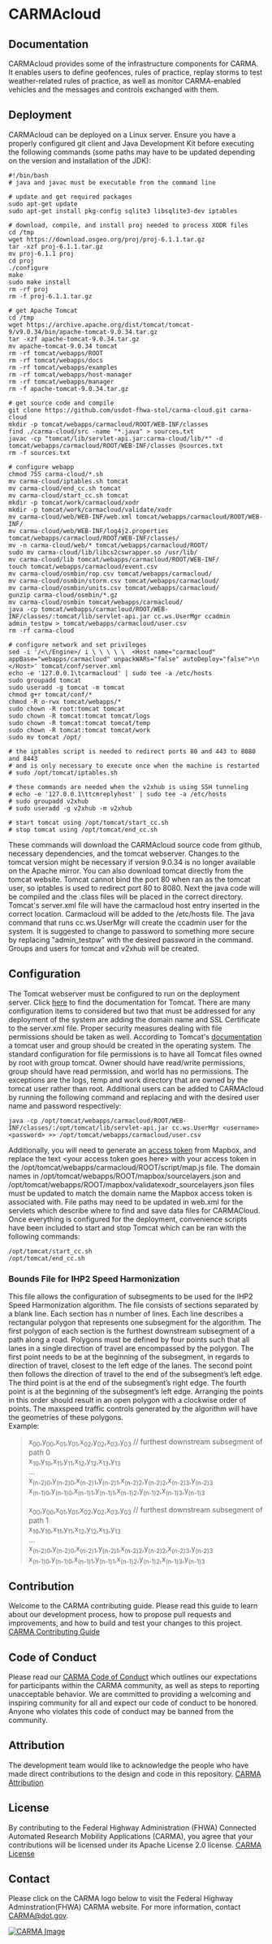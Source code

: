 # CARMAcloud

## Documentation
CARMAcloud provides some of the infrastructure components for CARMA. It enables users to define geofences, rules of practice, replay storms to test weather-related rules of practice, as well as monitor CARMA-enabled vehicles and the messages and controls exchanged with them.

## Deployment
CARMAcloud can be deployed on a Linux server. Ensure you have a properly configured git client and Java Development Kit before executing the following commands (some paths may have to be updated depending on the version and installation of the JDK):
```
#!/bin/bash
# java and javac must be executable from the command line

# update and get required packages
sudo apt-get update
sudo apt-get install pkg-config sqlite3 libsqlite3-dev iptables

# download, compile, and install proj needed to process XODR files
cd /tmp
wget https://download.osgeo.org/proj/proj-6.1.1.tar.gz
tar -xzf proj-6.1.1.tar.gz
mv proj-6.1.1 proj
cd proj
./configure
make
sudo make install
rm -rf proj
rm -f proj-6.1.1.tar.gz

# get Apache Tomcat
cd /tmp
wget https://archive.apache.org/dist/tomcat/tomcat-9/v9.0.34/bin/apache-tomcat-9.0.34.tar.gz
tar -xzf apache-tomcat-9.0.34.tar.gz
mv apache-tomcat-9.0.34 tomcat
rm -rf tomcat/webapps/ROOT
rm -rf tomcat/webapps/docs
rm -rf tomcat/webapps/examples
rm -rf tomcat/webapps/host-manager
rm -rf tomcat/webapps/manager
rm -f apache-tomcat-9.0.34.tar.gz

# get source code and compile
git clone https://github.com/usdot-fhwa-stol/carma-cloud.git carma-cloud
mkdir -p tomcat/webapps/carmacloud/ROOT/WEB-INF/classes
find ./carma-cloud/src -name "*.java" > sources.txt
javac -cp "tomcat/lib/servlet-api.jar:carma-cloud/lib/*" -d tomcat/webapps/carmacloud/ROOT/WEB-INF/classes @sources.txt
rm -f sources.txt

# configure webapp
chmod 755 carma-cloud/*.sh
mv carma-cloud/iptables.sh tomcat
mv carma-cloud/end_cc.sh tomcat
mv carma-cloud/start_cc.sh tomcat
mkdir -p tomcat/work/carmacloud/xodr
mkdir -p tomcat/work/carmacloud/validate/xodr
mv carma-cloud/web/WEB-INF/web.xml tomcat/webapps/carmacloud/ROOT/WEB-INF/
mv carma-cloud/web/WEB-INF/log4j2.properties tomcat/webapps/carmacloud/ROOT/WEB-INF/classes/
mv -n carma-cloud/web/* tomcat/webapps/carmacloud/ROOT/
sudo mv carma-cloud/lib/libcs2cswrapper.so /usr/lib/
mv carma-cloud/lib tomcat/webapps/carmacloud/ROOT/WEB-INF/
touch tomcat/webapps/carmacloud/event.csv
mv carma-cloud/osmbin/rop.csv tomcat/webapps/carmacloud/
mv carma-cloud/osmbin/storm.csv tomcat/webapps/carmacloud/
mv carma-cloud/osmbin/units.csv tomcat/webapps/carmacloud/
gunzip carma-cloud/osmbin/*.gz
mv carma-cloud/osmbin tomcat/webapps/carmacloud/
java -cp tomcat/webapps/carmacloud/ROOT/WEB-INF/classes/:tomcat/lib/servlet-api.jar cc.ws.UserMgr ccadmin admin_testpw > tomcat/webapps/carmacloud/user.csv
rm -rf carma-cloud

# configure network and set privileges
sed -i '/<\/Engine>/ i \ \ \ \ \  <Host name="carmacloud" appBase="webapps/carmacloud" unpackWARs="false" autoDeploy="false">\n      </Host>' tomcat/conf/server.xml 
echo -e '127.0.0.1\tcarmacloud' | sudo tee -a /etc/hosts
sudo groupadd tomcat
sudo useradd -g tomcat -m tomcat
chmod g+r tomcat/conf/*
chmod -R o-rwx tomcat/webapps/*
sudo chown -R root:tomcat tomcat
sudo chown -R tomcat:tomcat tomcat/logs
sudo chown -R tomcat:tomcat tomcat/temp
sudo chown -R tomcat:tomcat tomcat/work
sudo mv tomcat /opt/

# the iptables script is needed to redirect ports 80 and 443 to 8080 and 8443
# and is only necessary to execute once when the machine is restarted
# sudo /opt/tomcat/iptables.sh

# these commands are needed when the v2xhub is using SSH tunneling
# echo -e '127.0.0.1\ttcmreplyhost' | sudo tee -a /etc/hosts
# sudo groupadd v2xhub
# sudo useradd -g v2xhub -m v2xhub

# start tomcat using /opt/tomcat/start_cc.sh
# stop tomcat using /opt/tomcat/end_cc.sh
```
These commands will download the CARMAcloud source code from github, necessary dependencies, and the tomcat webserver. Changes to the tomcat version might be necessary if version 9.0.34 is no longer available on the Apache mirror. You can also download tomcat directly from the tomcat website. Tomcat cannot bind the port 80 when ran as the tomcat user, so iptables is used to redirect port 80 to 8080. Next the java code will be compiled and the .class files will be placed in the correct directory. Tomcat's server.xml file will have the carmacloud host entry inserted in the correct location. Carmacloud will be added to the /etc/hosts file. The java command that runs cc.ws.UserMgr will create the ccadmin user for the system. It is suggested to change to password to something more secure by replacing "admin_testpw" with the desired password in the command. Groups and users for tomcat and v2xhub will be created.
## Configuration
The Tomcat webserver must be configured to run on the deployment server. Click [here](https://tomcat.apache.org/tomcat-9.0-doc/index.html) to find the documentation for Tomcat. There are many configuration items to considered but two that must be addressed for any deployment of the system are adding the domain name and SSL Certificate to the server.xml file. Proper security measures dealing with file permissions should be taken as well. According to Tomcat's [documentation](https://tomcat.apache.org/tomcat-9.0-doc/security-howto.html#System_Properties) a tomcat user and group should be created in the operating system. The standard configuration for file permissions is to have all Tomcat files owned by root with group tomcat. Owner should have read/write permissions, group should have read permission, and world has no permissions. The exceptions are the logs, temp and work directory that are owned by the tomcat user rather than root. Additional users can be added to CARMAcloud by running the following command and replacing <username> and <password> with the desired user name and password respectively:
```
java -cp /opt/tomcat/webapps/carmacloud/ROOT/WEB-INF/classes/:/opt/tomcat/lib/servlet-api.jar cc.ws.UserMgr <username> <password> >> /opt/tomcat/webapps/carmacloud/user.csv
```
Additionally, you will need to generate an [access token](https://account.mapbox.com/access-tokens/) from Mapbox, and replace the text \<your access token goes here\> with your access token in the /opt/tomcat/webapps/carmacloud/ROOT/script/map.js file. The domain names in /opt/tomcat/webapps/ROOT/mapbox/sourcelayers.json and /opt/tomcat/webapps/ROOT/mapbox/validatexodr_sourcelayers.json files must be updated to match the domain name the Mapbox access token is associated with. File paths may need to be updated in web.xml for the servlets which describe where to find and save data files for CARMACloud. Once everything is configured for the deployment, convenience scripts have been included to start and stop Tomcat which can be ran with the following commands:
```
/opt/tomcat/start_cc.sh
/opt/tomcat/end_cc.sh
```

### Bounds File for IHP2 Speed Harmonization
This file allows the configuration of subsegments to be used for the IHP2 Speed Harmonization algorithm. The file consists of sections separated by a blank line. Each section has n number of lines. Each line describes a rectangular polygon that represents one subsegment for the algorithm. The first polygon of each section is the furthest downstream subsegment of a path along a road. Polygons must be defined by four points such that all lanes in a single direction of travel are encompassed by the polygon. The first point needs to be at the beginning of the subsegment, in regards to direction of travel, closest to the left edge of the lanes. The second point then follows the direction of travel to the end of the subsegment’s left edge. The third point is at the end of the subsegment’s right edge. The fourth point is at the beginning of the subsegment’s left edge. Arranging the points in this order should result in an open polygon with a clockwise order of points. The maxspeed traffic controls generated by the algorithm will have the geometries of these polygons.  
Example:
  
> x<sub>0</sub><sub>0</sub>,y<sub>0</sub><sub>0</sub>,x<sub>0</sub><sub>1</sub>,y<sub>0</sub><sub>1</sub>,x<sub>0</sub><sub>2</sub>,y<sub>0</sub><sub>2</sub>,x<sub>0</sub><sub>3</sub>,y<sub>0</sub><sub>3</sub> // furthest downstream subsegment of path 0  
> x<sub>1</sub><sub>0</sub>,y<sub>1</sub><sub>0</sub>,x<sub>1</sub><sub>1</sub>,y<sub>1</sub><sub>1</sub>,x<sub>1</sub><sub>2</sub>,y<sub>1</sub><sub>2</sub>,x<sub>1</sub><sub>3</sub>,y<sub>1</sub><sub>3</sub>  
> ...  
> x<sub>(n-2)</sub><sub>0</sub>,y<sub>(n-2)</sub><sub>0</sub>,x<sub>(n-2)</sub><sub>1</sub>,y<sub>(n-2)</sub><sub>1</sub>,x<sub>(n-2)</sub><sub>2</sub>,y<sub>(n-2)</sub><sub>2</sub>,x<sub>(n-2)</sub><sub>3</sub>,y<sub>(n-2)</sub><sub>3</sub>  
> x<sub>(n-1)</sub><sub>0</sub>,y<sub>(n-1)</sub><sub>0</sub>,x<sub>(n-1)</sub><sub>1</sub>,y<sub>(n-1)</sub><sub>1</sub>,x<sub>(n-1)</sub><sub>2</sub>,y<sub>(n-1)</sub><sub>2</sub>,x<sub>(n-1)</sub><sub>3</sub>,y<sub>(n-1)</sub><sub>3</sub>  
> <br>
> x<sub>0</sub><sub>0</sub>,y<sub>0</sub><sub>0</sub>,x<sub>0</sub><sub>1</sub>,y<sub>0</sub><sub>1</sub>,x<sub>0</sub><sub>2</sub>,y<sub>0</sub><sub>2</sub>,x<sub>0</sub><sub>3</sub>,y<sub>0</sub><sub>3</sub> // furthest downstream subsegment of path 1  
> x<sub>1</sub><sub>0</sub>,y<sub>1</sub><sub>0</sub>,x<sub>1</sub><sub>1</sub>,y<sub>1</sub><sub>1</sub>,x<sub>1</sub><sub>2</sub>,y<sub>1</sub><sub>2</sub>,x<sub>1</sub><sub>3</sub>,y<sub>1</sub><sub>3</sub>  
> ...  
> x<sub>(n-2)</sub><sub>0</sub>,y<sub>(n-2)</sub><sub>0</sub>,x<sub>(n-2)</sub><sub>1</sub>,y<sub>(n-2)</sub><sub>1</sub>,x<sub>(n-2)</sub><sub>2</sub>,y<sub>(n-2)</sub><sub>2</sub>,x<sub>(n-2)</sub><sub>3</sub>,y<sub>(n-2)</sub><sub>3</sub>  
> x<sub>(n-1)</sub><sub>0</sub>,y<sub>(n-1)</sub><sub>0</sub>,x<sub>(n-1)</sub><sub>1</sub>,y<sub>(n-1)</sub><sub>1</sub>,x<sub>(n-1)</sub><sub>2</sub>,y<sub>(n-1)</sub><sub>2</sub>,x<sub>(n-1)</sub><sub>3</sub>,y<sub>(n-1)</sub><sub>3</sub>  

## Contribution
Welcome to the CARMA contributing guide. Please read this guide to learn about our development process, how to propose pull requests and improvements, and how to build and test your changes to this project. [CARMA Contributing Guide](Contributing.md) 

## Code of Conduct 
Please read our [CARMA Code of Conduct](Code_of_Conduct.md) which outlines our expectations for participants within the CARMA community, as well as steps to reporting unacceptable behavior. We are committed to providing a welcoming and inspiring community for all and expect our code of conduct to be honored. Anyone who violates this code of conduct may be banned from the community.

## Attribution
The development team would like to acknowledge the people who have made direct contributions to the design and code in this repository. [CARMA Attribution](ATTRIBUTION.md) 

## License
By contributing to the Federal Highway Administration (FHWA) Connected Automated Research Mobility Applications (CARMA), you agree that your contributions will be licensed under its Apache License 2.0 license. [CARMA License](<docs/License.md>) 

## Contact
Please click on the CARMA logo below to visit the Federal Highway Adminstration(FHWA) CARMA website. For more information, contact CARMA@dot.gov.

[![CARMA Image](docs/image/CARMA_icon2.png)](https://highways.dot.gov/research/research-programs/operations/CARMA)
